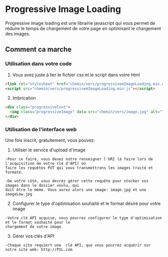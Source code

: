 # Progressive Image Loading

Progressive image loading est une librairie javascript qui vous permet de réduire le temps de chargement de votre page en optimisant le chargement des images.

## Comment ca marche

### Utilisation dans votre code

1. Vous avez juste à lier le fichier css et le script dans votre html

  ```html
  <link rel="stylesheet" href="chemin/vers/progressivemImageLoading.min.css">
  <script src="chemin/vers/progressivemImageLoading.min.js"></script>
  ```
  
2. Imbrication

  ```html
  <div class="progressiveCont">
    <img class="progressiveImage" data-src="chemin/vers/image.jpg" alt="" />
  </div>
  ```
### Utilisation de l'interface web

Une fois inscrit, gratuitement, vous pouvez:
  1. Utiliser le service d'upload d'image
  
    -Pour ce faire, vous devez notre renseigner l'URI (à faire lors de l'acquisition de votre clé d'API) où
    faire les requêtes PUT qui vous transmettrons les images traité et formaté.
    
    -De votre côté, vous devrez gérer cette requête pour stocker vos images dans le dossier voulu, qui
    doit être le même. Vous aurez alors une image: image.jpg et une imageLow.jpg
    
  2. Configurer le type d'optimisation souhaité et le format désiré pour votre image
  
    -Votre clé API acquise, vous pourrez configurer le type d'optimisation et le format souhaité pour le
    chargement de votre image.
    
  3. Gérer vos clés d'API
  
    -Chaque site requiert une  clé API, que vous pourrez acquérir sur notre site web: http://PIL.com
    
